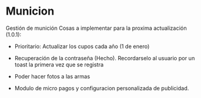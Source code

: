 # Municion
Gestión de munición
Cosas a implementar para la proxima actualización (1.0.1):

- Prioritario: Actualizar los cupos cada año (1 de enero)

- Recuperación de la contraseña (Hecho). Recordarselo al usuario por un toast la primera vez que se registra

- Poder hacer fotos a las armas

- Modulo de micro pagos y configuracion personalizada de publicidad.
